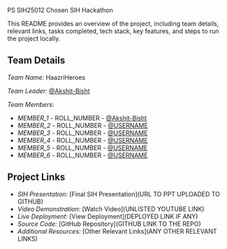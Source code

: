  PS SIH25012 Chosen SIH Hackathon

This README provides an overview of the project, including team details, relevant links, tasks completed, tech stack, key features, and steps to run the project locally.

## Team Details

*Team Name:* HaazriHeroes 

*Team Leader:* [@Akshit-Bisht](https://github.com/Akshit-Bisht)

*Team Members:*

- *MEMBER_1* - ROLL_NUMBER - [@Akshit-Bisht](https://github.com/Akshit-Bisht)
- *MEMBER_2* - ROLL_NUMBER - [@USERNAME](https://github.com/USERNAME)
- *MEMBER_3* - ROLL_NUMBER - [@USERNAME](https://github.com/USERNAME)
- *MEMBER_4* - ROLL_NUMBER - [@USERNAME](https://github.com/USERNAME)
- *MEMBER_5* - ROLL_NUMBER - [@USERNAME](https://github.com/USERNAME)
- *MEMBER_6* - ROLL_NUMBER - [@USERNAME](https://github.com/USERNAME)

## Project Links

- *SIH Presentation:* [Final SIH Presentation](URL TO PPT UPLOADED TO GITHUB)
- *Video Demonstration:* [Watch Video](UNLISTED YOUTUBE LINK)
- *Live Deployment:* [View Deployment](DEPLOYED LINK IF ANY)
- *Source Code:* [GitHub Repository](GITHUB LINK TO THE REPO)
- *Additional Resources:* [Other Relevant Links](ANY OTHER RELEVANT LINKS)